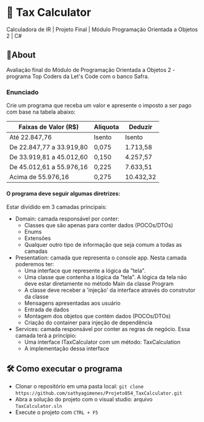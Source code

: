 # :lion: Tax Calculator
Calculadora de IR | Projeto Final | Módulo Programação Orientada a Objetos 2 | C#

## 📌About
Avaliação final do Módulo de Programação Orientada a Objetos 2 - programa Top Coders da Let's Code com o banco Safra. 

### Enunciado
Crie um programa que receba um valor e apresente o imposto a ser pago com base na tabela abaixo:


| Faixas de Valor (R$)      | Aliquota | Deduzir |
| ------------------------ | -------- | -------- |
| Até 22.847,76            | Isento   | Isento   |
| De 22.847,77 a 33.919,80 | 0,075    | 1.713,58 |
| De 33.919,81 a 45.012,60 | 0,150    | 4.257,57 |
| De 45.012,61 a 55.976,16 | 0,225    | 7.633,51 |
| Acima de 55.976,16       | 0,275    | 10.432,32|


#### O programa deve seguir algumas diretrizes:

Estar dividido em 3 camadas principais:
- Domain: camada responsável por conter:
  - Classes que são apenas para conter dados (POCOs/DTOs)
  - Enums
  - Extensões
  - Qualquer outro tipo de informação que seja comum a todas as camadas
- Presentation: camada que representa o console app. Nesta camada poderemos ter:
  - Uma interface que represente a lógica da "tela".
  - Uma classe que contenha a lógica da "tela". A lógica da tela não deve estar diretamente no método Main da classe Program
  - A classe deve receber a 'injeção' da interface através do construtor da classe
  - Mensagens apresentadas aos usuário
  - Entrada de dados
  - Montagem dos objetos que contém dados (POCOs/DTOs)
  - Criação do container para injeção de dependência
- Services: camada responsável por conter as regras de negócio. Essa camada terá a princípio:
  - Uma interface ITaxCalculator com um método: TaxCalculation
  - A implementação dessa interface

## 🛠 Como executar o programa
- Clonar o repositório em uma pasta local: ```git clone```  ```https://github.com/sathyagimenes/Projeto854_TaxCalculator.git```
- Abra a solução do projeto com o visual studio: arquivo ```TaxCalculator.sln```
- Execute o projeto com ```CTRL + F5```
